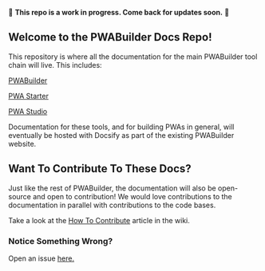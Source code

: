 :construction: **This repo is a work in progress. Come back for updates soon.** :construction:

## Welcome to the PWABuilder Docs Repo!


This repository is where all the documentation for the main PWABuilder tool chain will live. This includes:

 [PWABuilder](https://github.com/pwa-builder/PWABuilder)

 [PWA Starter](https://github.com/pwa-builder/pwa-starter)

 [PWA Studio](https://github.com/pwa-builder/pwa-studio)

Documentation for these tools, and for building PWAs in general, will eventually be hosted with Docsify as part of the existing PWABuilder website.

## Want To Contribute To These Docs?
Just like the rest of PWABuilder, the documentation will also be open-source and open to contribution! We would love contributions to the documentation in parallel with contributions to the code bases.

Take a look at the [How To Contribute](https://github.com/pwa-builder/pwa-docs/wiki/How-To-Contribute) article in the wiki.

### Notice Something Wrong?
Open an issue [here.](https://github.com/pwa-builder/PWABuilder/issues)
